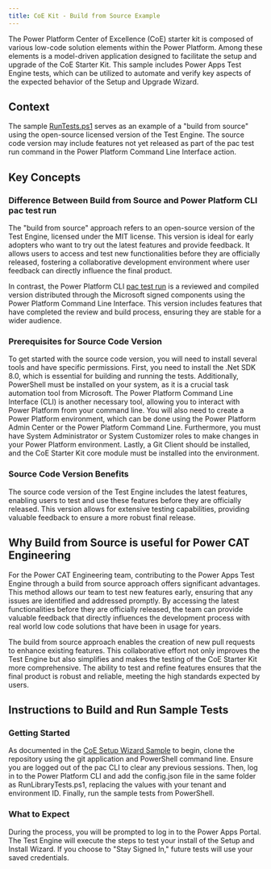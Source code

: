 ```yaml
---
title: CoE Kit - Build from Source Example
---
```


The Power Platform Center of Excellence (CoE) starter kit is composed of various low-code solution elements within the Power Platform. Among these elements is a model-driven application designed to facilitate the setup and upgrade of the CoE Starter Kit. This sample includes Power Apps Test Engine tests, which can be utilized to automate and verify key aspects of the expected behavior of the Setup and Upgrade Wizard.

## Context

The sample [RunTests.ps1](https://github.com/microsoft/PowerApps-TestEngine/blob/main/samples/coe-kit-setup-wizard/RunTests.ps1) serves as an example of a "build from source" using the open-source licensed version of the Test Engine. The source code version may include features not yet released as part of the pac test run command in the Power Platform Command Line Interface action.

## Key Concepts

### Difference Between Build from Source and Power Platform CLI pac test run

The "build from source" approach refers to an open-source version of the Test Engine, licensed under the MIT license. This version is ideal for early adopters who want to try out the latest features and provide feedback. It allows users to access and test new functionalities before they are officially released, fostering a collaborative development environment where user feedback can directly influence the final product.

In contrast, the Power Platform CLI [pac test run](https://learn.microsoft.com/power-platform/developer/cli/reference/test) is a reviewed and compiled version distributed through the Microsoft signed components using the Power Platform Command Line Interface. This version includes features that have completed the review and build process, ensuring they are stable for a wider audience.

### Prerequisites for Source Code Version

To get started with the source code version, you will need to install several tools and have specific permissions. First, you need to install the .Net SDK 8.0, which is essential for building and running the tests. Additionally, PowerShell must be installed on your system, as it is a crucial task automation tool from Microsoft. The Power Platform Command Line Interface (CLI) is another necessary tool, allowing you to interact with Power Platform from your command line. You will also need to create a Power Platform environment, which can be done using the Power Platform Admin Center or the Power Platform Command Line. Furthermore, you must have System Administrator or System Customizer roles to make changes in your Power Platform environment. Lastly, a Git Client should be installed, and the CoE Starter Kit core module must be installed into the environment.

### Source Code Version Benefits

The source code version of the Test Engine includes the latest features, enabling users to test and use these features before they are officially released. This version allows for extensive testing capabilities, providing valuable feedback to ensure a more robust final release.

## Why Build from Source is useful for Power CAT Engineering

For the Power CAT Engineering team, contributing to the Power Apps Test Engine through a build from source approach offers significant advantages. This method allows our team to test new features early, ensuring that any issues are identified and addressed promptly. By accessing the latest functionalities before they are officially released, the team can provide valuable feedback that directly influences the development process with real world low code solutions that have been in usage for years.

The build from source approach enables the creation of new pull requests to enhance existing features. This collaborative effort not only improves the Test Engine but also simplifies and makes the testing of the CoE Starter Kit more comprehensive. The ability to test and refine features ensures that the final product is robust and reliable, meeting the high standards expected by users.

## Instructions to Build and Run Sample Tests

### Getting Started

As documented in the [CoE Setup Wizard Sample](https://github.com/microsoft/PowerApps-TestEngine/tree/main/samples/coe-kit-setup-wizard/) to begin, clone the repository using the git application and PowerShell command line. Ensure you are logged out of the pac CLI to clear any previous sessions. Then, log in to the Power Platform CLI and add the config.json file in the same folder as RunLibraryTests.ps1, replacing the values with your tenant and environment ID. Finally, run the sample tests from PowerShell.

### What to Expect

During the process, you will be prompted to log in to the Power Apps Portal. The Test Engine will execute the steps to test your install of the Setup and Install Wizard. If you choose to "Stay Signed In," future tests will use your saved credentials.

